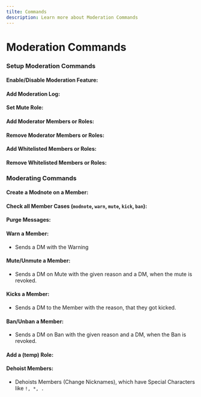 ```yaml
---
tilte: Commands
description: Learn more about Moderation Commands
---
```

# Moderation Commands
### Setup Moderation Commands

#### Enable/Disable Moderation Feature:
<command message = "%modsetup enable/disable" slash = "/mod setup enable/disable" description="Enables/Disables the Moderation Plugin" permissions="ADMINISTRATOR"/>

#### Add Moderation Log:
<command message = "%modsetup log <#channel>" slash = "/mod setup modlog [channel]" description="Sets the Moderation Log, where all ban, kicks, mutes and mod notes will be sent" permissions="ADMINISTRATOR"/>

#### Set Mute Role:
<command message = "%modsetup mute <@role>" slash = "/mod setup mute [role]" description="Setup a Mute Role, which will be given, when someone gets muted with the mute command."  permission= "ADMINISTRATOR"/>

#### Add Moderator Members or Roles:
<command message = "%modlist adduser <@user>" slash = "/mod moderators addusers [user]" description="Adds a member as Moderator, which ables them to use the Bump Reminder Mod Commands."  permission= "ADMINISTRATOR"/>

<command message = "%modlist addrole <@role>" slash = "/mod moderators addroles [role]" description="Adds a Role as Moderator Role, which ables Members with the Role to use the Bump Reminder Mod Commands."  permission= "ADMINISTRATOR"/>

#### Remove Moderator Members or Roles:
<command message = "%modlist removeuser <@user>" slash = "/mod moderators removeusers [user]" description="Removes a member from the Moderator section, which revokes the access to the Mod Commands."  permission= "ADMINISTRATOR"/>

<command message = "%modlist removerole <@role>" slash = "/mod moderators removeroles [role]" description="Removes a Role from the Moderator Section, which revokes the access to the Mod Commands for the Role."  permission= "ADMINISTRATOR"/>

#### Add Whitelisted Members or Roles:
<command message = "%wlist adduser <@user>" slash = "/mod whitelist addusers [user]" description="Adds a member as a whitelisted Member, which makes them immun against Mod Actions."  permission= "ADMINISTRATOR"/>

<command message = "%wlist addrole <@role>" slash = "/mod whitelist addroles [role]" description="Adds a Role as a whitelisted Role, which makes them Members with the Role immun against Mod Actions."  permission= "ADMINISTRATOR"/>

#### Remove Whitelisted Members or Roles:
<command message = "%wlist removeuser <@user>" slash = "/mod whitelist removeusers [user]" description="Removes a member as a whitelisted Member, which removes them immunity against Mod Actions."  permission= "ADMINISTRATOR"/>

<command message = "%wlist removerole <@role>" slash = "/mod whitelist removeroles [role]" description="Removes a Role as as whitelisted Roles, which removes them immunity against Mod Actions."  permission= "ADMINISTRATOR"/>

### Moderating Commands

#### Create a Modnote on a Member:
<command message = "%modnote <@user> <note>" slash = "/modnote [user] [note]" description="Creates a private Modnote on a User, which is not visible to public and can be shown again with the %case command."  permission= "MODERATOR"/>

#### Check all Member Cases (`modnote`, `warn`, `mute`, `kick`, `ban`):
<command message = "%case <@user>" slash = "/case [user]" description="Shows all cases of a Member with some interesting informations, which can help, which mod action the next punishment should be."  permission= "MODERATOR"/>

#### Purge Messages:
<command message = "%purge <amount>" slash = "NOT AVAILABLE" description="Purges the given amount of Messages in the Channel."  permission= "MANAGE_MESSAGES"/>

<command message = "%purge <word> <amount>" slash = "NOT AVAILABLE" description="Purges the given amount of messages in the Channel, which contains the mentioned word."  permission= "MANAGE_MESSAGES"/>

<command message = "%purge <@user> <amount>" slash = "NOT AVAILABLE" description="Purges the given amount of Messages in the Channel from the mentioned user."  permission= "MANAGE_MESSAGES"/>

<command message = "%purge <@user> <word>" slash = "NOT AVAILABLE" description="Purges all Messages in the Channel, which contains the mentioned word from the mentioned user."  permission= "MANAGE_MESSAGES"/>

<command message = "%purge <#channel> <amount>" slash = "NOT AVAILABLE" description="Purges the given amount of messages in the mentioned channel."  permission= "MANAGE_MESSAGES"/>

<command message = "%purge <#channel> <word>" slash = "NOT AVAILABLE" description="Purges all messages in the mentioned channel, which contains the mentioned word."  permission= "MANAGE_MESSAGES"/>

#### Warn a Member:
- Sends a DM with the Warning
<command message = "%warn <@user> <reason>" slash = "/warn [user] [reason]" description="Creates a Warning on a User, which is sent to the users DM and the modlog."  permission= "MODERATOR"/>

#### Mute/Unmute a Member:
- Sends a DM on Mute with the given reason and a DM, when the mute is revoked.
<command message = "%mute <@user> <reason>" slash = "/mute [user] [reason]" description="Mutes the mentioned user and sends the reason to the users DM and the modlog."  permission= "MODERATOR"/>

<command message = "%unmute <@user> <reason>" slash = "/unmute [user] [reason]" description="Unmutes the mentioned user and sends the reason to the users DM and the modlog."  permission= "MODERATOR"/>

#### Kicks a Member:
- Sends a DM to the Member with the reason, that they got kicked.
<command message = "%kick <@user> <reason>" slash = "/kick [user] [reason]" description="Kicks the mentioned user and sends the reason to the users DM and the modlog."  permission= "MODERATOR"/>

#### Ban/Unban a Member:
- Sends a DM on Ban with the given reason and a DM, when the Ban is revoked.
<command message = "%ban <@user> <removeafter> <reason>" slash = "/ban [user] [removeafter] [reason]" description="Bans the mentioned user and sends the reason to the users DM and the modlog."  permission= "MODERATOR"/>

<command message = "%unban <@user> <reason>" slash = "/unban [user] [reason]" description="Unbans the mentioned user and sends the reason to the users DM and the modlog."  permission= "MODERATOR"/>

#### Add a (temp) Role:
<command message = "%temprole <@user> <@role> <removeafter>" slash = "/addrole [user] [role] [removeafter]" description="Adds a Role to the mentioned User and removes it on the given time, when nor is provided. The Role will be granted forever."  permission= "MANAGE_ROLES"/>

#### Dehoist Members:
- Dehoists Members (Change Nicknames), which have Special Characters like `!, *, .` 
<command message = "%dehoist list" slash = "/dehoist list" description="Gets a list of all dehoistable Members."  permission= "MANAGE_NICKNAMES, ADMINISTRATOR"/>

<command message = "%dehoist user <@user> <new_nickname>" slash = "/dehoist user [user] [new_nickname]" description="Dehoists the mentioned user and gives them the mentioned new nickname, when nor is given, then the special Character will be removed."  permission= "MANAGE_NICKNAMES, ADMINISTRATOR"/>

<command message = "%dehoist all <new_nickname>" slash = "/dehoist all [new_nickname]" description="Dehoists all dehoistable Members and gives them the mentioned new nickname, when nor is given, then the special Character  will be removed."  permission= "MANAGE_NICKNAMES, ADMINISTRATOR"/>

